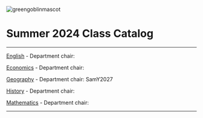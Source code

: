 ![greengoblinmascot](media/gg.jpeg)
# Summer 2024 Class Catalog
---

[English](english.md) - Department chair: <github username>

[Economics](economics.md) - Department chair: <github username> 

[Geography](geography.md) - Department chair: SamY2027

[History](history.md) - Department chair: <github username>

[Mathematics](math.md) - Department chair: <github username>

---
